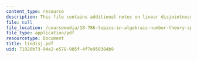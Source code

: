 ```yaml
---
content_type: resource
description: This file contains additional notes on linear disjointness.
file: null
file_location: /coursemedia/18-786-topics-in-algebraic-number-theory-spring-2006/71920b7394a2e578905f4f7e950384b9_lindisj.pdf
file_type: application/pdf
resourcetype: Document
title: lindisj.pdf
uid: 71920b73-94a2-e578-905f-4f7e950384b9
---
```

